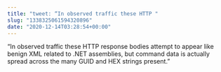 ```yaml
---
title: "tweet: “In observed traffic these HTTP "
slug: "1338325061594320896"
date: "2020-12-14T03:28:54+00:00"
---
```

“In observed traffic these HTTP response bodies attempt to appear like benign XML related to .NET assemblies, but command data is actually spread across the many GUID and HEX strings present.”